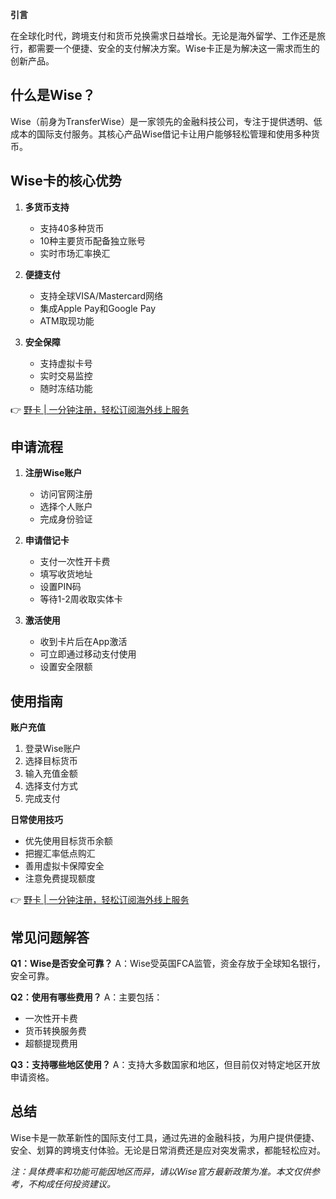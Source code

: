 **引言**

在全球化时代，跨境支付和货币兑换需求日益增长。无论是海外留学、工作还是旅行，都需要一个便捷、安全的支付解决方案。Wise卡正是为解决这一需求而生的创新产品。

## 什么是Wise？

Wise（前身为TransferWise）是一家领先的金融科技公司，专注于提供透明、低成本的国际支付服务。其核心产品Wise借记卡让用户能够轻松管理和使用多种货币。

## Wise卡的核心优势

1. **多货币支持**
   - 支持40多种货币
   - 10种主要货币配备独立账号
   - 实时市场汇率换汇

2. **便捷支付**
   - 支持全球VISA/Mastercard网络
   - 集成Apple Pay和Google Pay
   - ATM取现功能

3. **安全保障**
   - 支持虚拟卡号
   - 实时交易监控
   - 随时冻结功能

👉 [野卡 | 一分钟注册，轻松订阅海外线上服务](https://bit.ly/bewildcard)

## 申请流程

1. **注册Wise账户**
   - 访问官网注册
   - 选择个人账户
   - 完成身份验证

2. **申请借记卡**
   - 支付一次性开卡费
   - 填写收货地址
   - 设置PIN码
   - 等待1-2周收取实体卡

3. **激活使用**
   - 收到卡片后在App激活
   - 可立即通过移动支付使用
   - 设置安全限额

## 使用指南

**账户充值**
1. 登录Wise账户
2. 选择目标货币
3. 输入充值金额
4. 选择支付方式
5. 完成支付

**日常使用技巧**
- 优先使用目标货币余额
- 把握汇率低点购汇
- 善用虚拟卡保障安全
- 注意免费提现额度

👉 [野卡 | 一分钟注册，轻松订阅海外线上服务](https://bit.ly/bewildcard)

## 常见问题解答

**Q1：Wise是否安全可靠？**
A：Wise受英国FCA监管，资金存放于全球知名银行，安全可靠。

**Q2：使用有哪些费用？**
A：主要包括：
- 一次性开卡费
- 货币转换服务费
- 超额提现费用

**Q3：支持哪些地区使用？**
A：支持大多数国家和地区，但目前仅对特定地区开放申请资格。

## 总结

Wise卡是一款革新性的国际支付工具，通过先进的金融科技，为用户提供便捷、安全、划算的跨境支付体验。无论是日常消费还是应对突发需求，都能轻松应对。

*注：具体费率和功能可能因地区而异，请以Wise官方最新政策为准。本文仅供参考，不构成任何投资建议。*